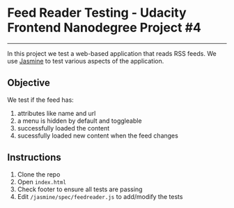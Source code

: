 # Feed Reader Testing - Udacity Frontend Nanodegree Project #4

---

In this project we test a web-based application that reads RSS feeds. We use [Jasmine][1] to test various aspects of the application.

## Objective

We test if the feed has:
1. attributes like name and url
2. a menu is hidden by default and toggleable
3. successfully loaded the content
4. sucessfully loaded new content when the feed changes

## Instructions

1. Clone the repo
2. Open `index.html`
3. Check footer to ensure all tests are passing
4. Edit `/jasmine/spec/feedreader.js` to add/modify the tests

[1]: https://jasmine.github.io/